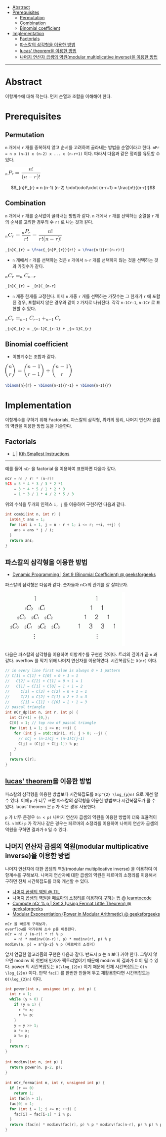 - [Abstract](#abstract)
- [Prerequisites](#prerequisites)
  - [Permutation](#permutation)
  - [Combination](#combination)
  - [Binomial coefficient](#binomial-coefficient)
- [Implementation](#implementation)
  - [Factorials](#factorials)
  - [파스칼의 삼각형을 이용한 방법](#파스칼의-삼각형을-이용한-방법)
  - [lucas' theorem을 이용한 방법](#lucas-theorem을-이용한-방법)
  - [나머지 연산자 곱셈의 역원(modular multiplicative inverse)을 이용한 방법](#나머지-연산자-곱셈의-역원modular-multiplicative-inverse을-이용한-방법)

----

# Abstract

이항계수에 대해 적는다. 먼저 순열과 조합을 이해해야 한다.

# Prerequisites

## Permutation

`n` 개에서 `r` 개를 중복하지 않고 순서를 고려하여 골라내는 방법을 순열이라고 한다. 
  `nPr = n x (n-1) x (n-2) x ... x (n-r+1)` 이다. 따라서 다음과 같은 
  정리를 유도할 수 있다.

![](/_img/dynamic_permutation.png)

```math
_{n}P_{r} = n (n-1) (n-2) \cdot\cdot\cdot (n-r+1) = \frac{n!}{(n-r)!}
```

## Combination

`n` 개에서 `r` 개를 순서없이 골라내는 방법과 같다. `n` 개에서 `r` 개를 선택하는 순열을
  `r` 개의 순서를 고려한 경우의 수 `r!` 로 나눈 것과 같다.

![](/_img/dynamic_combination.png)

```latex
_{n}C_{r} = \frac{_{n}P_{r}}{r!} = \frac{n!}{r!(n-r)!}
```

- `n` 개에서 `r` 개를 선택하는 것은 `n` 개에서 `n-r` 개를 선택하지 않는 것을
  선택하는 것과 가짓수가 같다.

![](/_img/dynamic_combination_1.png)

```latex
_{n}C_{r} = _{n}C_{n-r}
```

- `n` 개중 한개를 고정한다. 이제 `n` 개중 `r` 개를 선택하는 가짓수는 그 한개가 `r` 에 포함된 경우, 포함되지 않은 경우와 같이 `2` 가지로 나눠진다. 각각 `n-1Cr-1`, `n-1Cr` 로 표현할 수 있다. 

![](/_img/dynamic_combination_2.png)

```latex
_{n}C_{r} = _{n-1}C_{r-1} + _{n-1}C_{r}
```

## Binomial coefficient

- 이항계수는 조합과 같다.

![](/_img/dynamic_binomial_coefficient.png)

```latex
\binom{n}{r} = \binom{n-1}{r-1} + \binom{n-1}{r}
```

# Implementation

이항계수를 구하기 위해 Factorials, 파스칼의 삼각형, 뤼카의 정리, 나머지 연산자 곱셈의 역원을 이용한 방법 등을 기술한다.

## Factorials

* [L](/leetcode2/KthSmallestInstructions/README.md) | [Kth Smallest Instructions](https://leetcode.com/problems/kth-smallest-instructions/)

----

예를 들어 `nCr` 을 factorial 을 이용하여 표현하면 다음과 같다.

```cpp
nCr = n! / r! * (n-r)!
5C3 = 5 * 4 * 3 / 3 * 2 *1
    = 3 * 4 * 5 / 1 * 2 * 3
    = 1 * 3 / 1 * 4 / 2 * 5 / 3
```

위의 수식을 두개의 인덱스 `i, j` 를 이용하여 구현하면 다음과 같다.

```cpp
int combi(int n, int r) {
  int64_t ans = 1;
  for (int i = 1, j = n - r + 1; i <= r; ++i, ++j) {
    ans = ans * j / i;
  }
  return ans;
}
```

## 파스칼의 삼각형을 이용한 방법

* [Dynamic Programming | Set 9 (Binomial Coefficient) @ geeksforgeeks ](http://www.geeksforgeeks.org/dynamic-programming-set-9-binomial-coefficient/)

파스칼의 삼각형은 다음과 같다. 숫자들과 nCr의 관계를 잘 살펴보자.

![](/_img/paskal_triangle.png)

다음은 파스칼의 삼각형을 이용하여 이항계수를 구현한 것이다.  트리의 깊이가 곧
`n` 과 같다. overflow 를 막기 위해 나머지 연산자를 이용하였다. 시간복잡도는
`O(nr)` 이다.

```cpp
// in every line first value is always 0 + 1 pattern
// C[1] = C[1] + C[0] = 0 + 1 = 1
//   C[2] = C[2] + C[1] = 0 + 1 = 1
//   C[1] = C[1] + C[0] = 1 + 1 = 2
//     C[3] = C[3] + C[2] = 0 + 1 = 1
//     C[2] = C[2] + C[1] = 2 + 1 = 3
//     C[1] = C[1] + C[0] = 2 + 1 = 3
// pascal triangle
int nCr_dp(int n, int r, int p) {
  int C[r+1] = {0,};
  C[0] = 1; // top row of pascal triangle
  for (int i = 1; i <= n; ++i) {
    for (int j = std::min(i, r); j > 0; --j) {
      // nCj = (n-1)Cj + (n-1)C(j-1)
      C[j] = (C[j] + C[j-1]) % p;
    }
  }
  return C[r];
}
```

## [lucas' theorem](number_lucas.md)을 이용한 방법

파스칼의 삼각형을 이용한 방법보다 시간복잡도를 `O(p^{2} \log_{p}n)` 으로 개선 할
수 있다. 이때 `p` 가 너무 크면 파스칼의 삼각형을 이용한 방법보다 시간복잡도가 클 수
있다. lucas' theorem 은 `p` 가 작은 경우 사용한다. 

`p` 가 너무 큰경우 `(n < p)` 나머지 연산자 곱셈의 역원을 이용한 방법이 더욱
효율적이다. `n` 보다 `p` 가 작거나 같은 경우는 페르마의 소정리를 이용하여 나머지
연산자 곱셈의 역원을 구하면 결과가 `0` 일 수 있다.

## 나머지 연산자 곱셈의 역원(modular multiplicative inverse)을 이용한 방법

나머지 연산자에 대한 곱셈의 역원(modular multiplicative inverse) 을
이용하여 이항계수를 구해보자. 나머지 연산자에 대한 곱셈의 역원은
페르마의 소정리를 이용해서 구하면 전체 시간복잡도를 더욱 개선할 수 있다.

* [나머지 곱셈의 역원 @ TIL](https://github.com/iamslash/TIL/tree/master/numbertheory#나머지-곱셈의-역원-modular-multiplicative-inverse)
* [나머지 곱셈의 역원을 페르마의 소정리를 이용하여 구하는 법 @ learntocode](https://github.com/iamslash/learntocode/blob/master/doc/number_modular.md#페르마의-소정리fermats-little-theorem을-이용한-방법)
* [Compute nCr % p | Set 3 (Using Fermat Little Theorem) @ geeksforgeeks](http://www.geeksforgeeks.org/compute-ncr-p-set-3-using-fermat-little-theorem/)
* [Modular Exponentiation (Power in Modular Arithmetic) @ geeksforgeeks](http://www.geeksforgeeks.org/modular-exponentiation-power-in-modular-arithmetic/)

```
nCr 을 빠르게 구해보자.
overflow를 막기위해 소수 p를 이용한다.
nCr = n! / (n-r)! * r! % p
    = n! * modinv((n-r)!, p) * modinv(r!, p) % p
modinv(a, p) = a^{p-2} % p (페르마의 소정리) 
```

앞서 언급한 알고리즘의 구현은 다음과 같다. 반드시 p 는 n 보다 커야 한다.
그렇지 않으면 modinv 의 첫번재 인자가 팩토리얼이기 때문에 modinv 의
결과가 0 이 될 수 있다. power 의 시간복잡도는 `O(\log_{2}n)` 이기 때문에
전체 시간복잡도는 `O(n \log_{2}n)` 이다.  만약 `fac[]` 를 한번만 만들어
두고 재활용한다면 시간복잡도는 `O(\log_{2}n)` 이다.

```cpp
int power(int x, unsigned int y, int p) {
  int r = 1;
  while (y > 0) {
    if (y & 1) {
      r *= x;
      r %= p;
    }
    y = y >> 1;
    x *= x;
    x %= p;
  }
  return r;
}

int modinv(int n, int p) {
  return power(n, p-2, p);
}

int nCr_ferma(int n, int r, unsigned int p) {
  if (r == 0)
    return 1;
  int fac[n + 1];
  fac[0] = 1;
  for (int i = 1; i <= n; ++i) {
    fac[i] = fac[i-1] * i % p;
  }
  return (fac[n] * modinv(fac[r], p) % p * modinv(fac[n-r], p) % p) % p;
}
```
